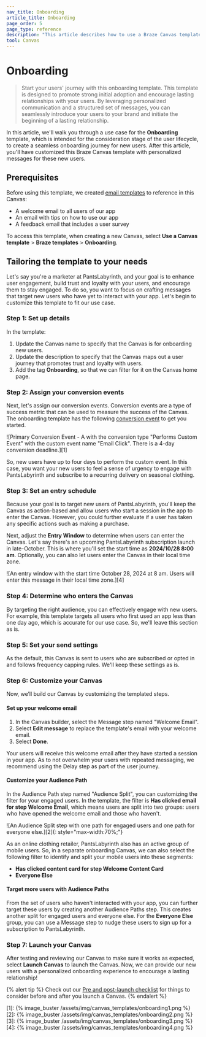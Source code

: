```yaml
---
nav_title: Onboarding
article_title: Onboarding
page_order: 5
page_type: reference
description: "This article describes how to use a Braze Canvas template to create onboarding journeys that promote strong initial adoption and encourage lasting relationships with your users."
tool: Canvas
---
```


# Onboarding

> Start your users' journey with this onboarding template. This template is designed to promote strong initial adoption and encourage lasting relationships with your users. By leveraging personalized communication and a structured set of messages, you can seamlessly introduce your users to your brand and initiate the beginning of a lasting relationship.

In this article, we'll walk you through a use case for the **Onboarding** template, which is intended for the consideration stage of the user lifecycle, to create a seamless onboarding journey for new users. After this article, you'll have customized this Braze Canvas template with personalized messages for these new users.

## Prerequisites

Before using this template, we created [email templates]({{site.baseurl}}/user_guide/message_building_by_channel/email/templates/email_template) to reference in this Canvas:

- A welcome email to all users of our app
- An email with tips on how to use our app
- A feedback email that includes a user survey

To access this template, when creating a new Canvas, select **Use a Canvas template** > **Braze templates** > **Onboarding**.

## Tailoring the template to your needs

Let's say you're a marketer at PantsLabyrinth, and your goal is to enhance user engagement, build trust and loyalty with your users, and encourage them to stay engaged. To do so, you want to focus on crafting messages that target new users who have yet to interact with your app. Let's begin to customize this template to fit our use case.

### Step 1: Set up details

In the template:

1. Update the Canvas name to specify that the Canvas is for onboarding new users.
2. Update the description to specify that the Canvas maps out a user journey that promotes trust and loyalty with users.
3. Add the tag **Onboarding**, so that we can filter for it on the Canvas home page.

### Step 2: Assign your conversion events

Next, let's assign our conversion events. Conversion events are a type of success metric that can be used to measure the success of the Canvas. The onboarding template has the following [conversion event]({{site.baseurl}}//user_guide/engagement_tools/campaigns/building_campaigns/conversion_events/#primary-conversion-event) to get you started.

![Primary Conversion Event - A with the conversion type "Performs Custom Event" with the custom event name "Email Click". There is a 4-day conversion deadline.][1]

So, new users have up to four days to perform the custom event. In this case, you want your new users to feel a sense of urgency to engage with PantsLabyrinth and subscribe to a recurring delivery on seasonal clothing.

### Step 3: Set an entry schedule

Because your goal is to target new users of PantsLabyrinth, you'll keep the Canvas as action-based and allow users who start a session in the app to enter the Canvas. However, you could further evaluate if a user has taken any specific actions such as making a purchase.

Next, adjust the **Entry Window** to determine when users can enter the Canvas. Let's say there's an upcoming PantsLabyrinth subscription launch in late-October. This is where you'll set the start time as **2024/10/28 8:00 am**. Optionally, you can also let users enter the Canvas in their local time zone.

![An entry window with the start time October 28, 2024 at 8 am. Users will enter this message in their local time zone.][4]

### Step 4: Determine who enters the Canvas

By targeting the right audience, you can effectively engage with new users. For example, this template targets all users who first used an app less than one day ago, which is accurate for our use case. So, we'll leave this section as is.

### Step 5: Set your send settings

As the default, this Canvas is sent to users who are subscribed or opted in and follows frequency capping rules. We'll keep these settings as is.

### Step 6: Customize your Canvas

Now, we’ll build our Canvas by customizing the templated steps.

#### Set up your welcome email

1. In the Canvas builder, select the Message step named "Welcome Email".
2. Select **Edit message** to replace the template's email with your welcome email.
3. Select **Done**.

Your users will receive this welcome email after they have started a session in your app. As to not overwhelm your users with repeated messaging, we recommend using the Delay step as part of the user journey.

#### Customize your Audience Path

In the Audience Path step named "Audience Split", you can customizing the filter for your engaged users. In the template, the filter is **Has clicked email for step Welcome Email**, which means users are split into two groups: users who have opened the welcome email and those who haven't.

![An Audience Split step with one path for engaged users and one path for everyone else.][2]{: style="max-width:70%;"}

As an online clothing retailer, PantsLabyrinth also has an active group of mobile users. So, in a separate onboarding Canvas, we can also select the following filter to identify and split your mobile users into these segments:

- **Has clicked content card for step Welcome Content Card**
- **Everyone Else**

#### Target more users with Audience Paths

From the set of users who haven't interacted with your app, you can further target these users by creating another Audience Paths step. This creates another split for engaged users and everyone else. For the **Everyone Else** group, you can use a Message step to nudge these users to sign up for a subscription to PantsLabyrinth.

### Step 7: Launch your Canvas

After testing and reviewing our Canvas to make sure it works as expected, select **Launch Canvas** to launch the Canvas. Now, we can provide our new users with a personalized onboarding experience to encourage a lasting relationship!

{% alert tip %}
Check out our [Pre and post-launch checklist]({{site.baseurl}}/user_guide/engagement_tools/canvas/ideas_and_strategies/pre_post_launch_checklist/#things-to-consider-before-launch) for things to consider before and after you launch a Canvas.
{% endalert %}

[1]: {% image_buster /assets/img/canvas_templates/onboarding1.png %}
[2]: {% image_buster /assets/img/canvas_templates/onboarding2.png %}
[3]: {% image_buster /assets/img/canvas_templates/onboarding3.png %}
[4]: {% image_buster /assets/img/canvas_templates/onboarding4.png %}